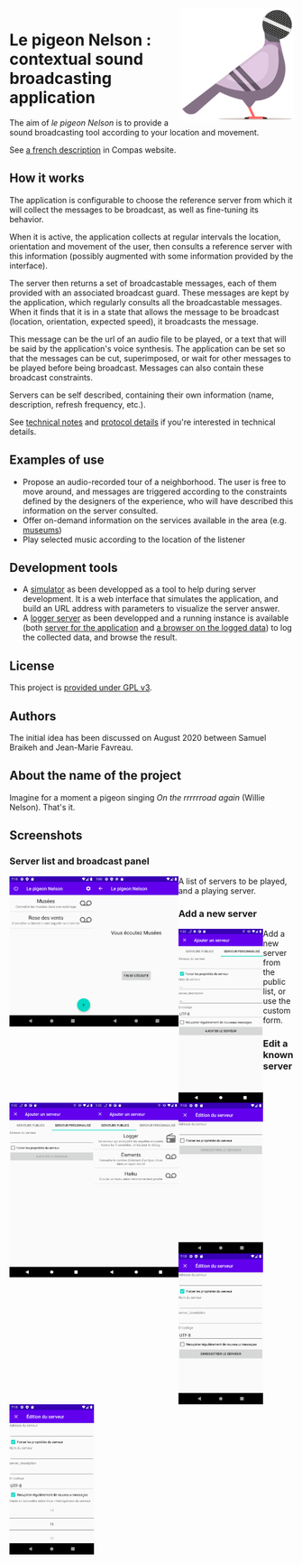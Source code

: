 <img src="./images/le-pigeon-nelson-logo.svg" width="200px" height="200px" alt="Logo du pigeon Nelson" align="right">

# Le pigeon Nelson : contextual sound broadcasting application

The aim of *le pigeon Nelson* is to provide a sound broadcasting tool according to your location and movement.

See [a french description](https://compas.limos.fr/le-pigeon-nelson/) in Compas website.

## How it works

The application is configurable to choose the reference server from which it will collect the messages to be broadcast, as well as fine-tuning its behavior.

When it is active, the application collects at regular intervals the location, orientation and movement of the user, then consults a reference server with this information (possibly augmented with some information provided by the interface). 

The server then returns a set of broadcastable messages, each of them provided with an associated broadcast guard. These messages are kept by the application, which regularly consults all the broadcastable messages. When it finds that it is in a state that allows the message to be broadcast (location, orientation, expected speed), it broadcasts the message.

This message can be the url of an audio file to be played, or a text that will be said by the application's voice synthesis. 
The application can be set so that the messages can be cut, superimposed, or wait for other messages to be played before being broadcast. Messages can also contain these broadcast constraints.

Servers can be self described, containing their own information (name, description, refresh frequency, etc.).


See [technical notes](technical-notes.md)  and [protocol details](protocol-details.md) if you're interested in technical details.

## Examples of use

* Propose an audio-recorded tour of a neighborhood. The user is free to move around, and messages are triggered according to the constraints defined by the designers of the experience, who will have described this information on the server consulted.
* Offer on-demand information on the services available in the area (e.g. [museums](https://github.com/jmtrivial/le-pigeon-nelson/blob/master/servers/museums.php))
* Play selected music according to the location of the listener

## Development tools

* A [simulator](https://jmtrivial.github.io/le-pigeon-nelson/tools/simulator.html) as been developped as a tool to help during server development. It is a web interface that simulates the application, and build an URL address with parameters to visualize the server answer.
* A [logger server](https://github.com/jmtrivial/le-pigeon-nelson/tree/master/servers/logger) as been developped and a running instance is available (both [server for the application](https://lepigeonnelson.jmfavreau.info/dev/log.php) and [a browser on the logged data](https://lepigeonnelson.jmfavreau.info/dev/logs/browse.php)) to log the collected data, and browse the result.

## License

This project is [provided under GPL v3](./LICENSE).

## Authors

The initial idea has been discussed on August 2020 between Samuel Braikeh and Jean-Marie Favreau.

## About the name of the project

Imagine for a moment a pigeon singing *On the rrrrrroad again* (Willie Nelson). That's it.

## Screenshots

### Server list and broadcast panel

<p align="center">
  <a href="./images/Screenshot1.png"><img src="./images/Screenshot1.png" width="150px" alt="A list of servers to be played" align="left" margin="1em"></a>
  <a href="./images/Screenshot2.png"><img src="./images/Screenshot2.png" width="150px" alt="A playing server" align="left" margin="1em"></a>
</p>

A list of servers to be played, and a playing server.



### Add a new server

<p align="center">
  <a href="./images/Screenshot6.png"><img src="./images/Screenshot6.png" width="150px" alt="Add a new server from public list" align="left" margin="1em"></a>
  <a href="./images/Screenshot7.png"><img src="./images/Screenshot7.png" width="150px" alt="Add a new server from URL" align="left" margin="1em"></a>
  <a href="./images/Screenshot8.png"><img src="./images/Screenshot8.png" width="150px" alt="Add a new server from URL with details" align="left" margin="1em"></a>
</p>

Add a new server from the public list, or use the custom form.
  
 

### Edit a known server

<p align="center">
  <a href="./images/Screenshot3.png"><img src="./images/Screenshot3.png" width="150px" alt="Edit a server (simple)" align="left" margin="1em"></a>
  <a href="./images/Screenshot4.png"><img src="./images/Screenshot4.png" width="150px" alt="Edit a server (with details)" align="left" margin="1em"></a>
  <a href="./images/Screenshot5.png"><img src="./images/Screenshot5.png" width="150px" alt="Edit a server (with refresh delay)" align="left" margin="1em"></a>
</p>
